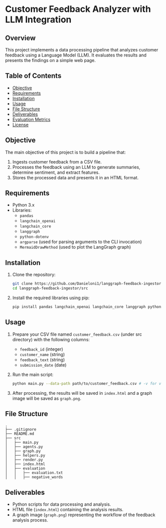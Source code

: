 # Customer Feedback Analyzer with LLM Integration

## Overview
This project implements a data processing pipeline that analyzes customer feedback using a Language Model (LLM). It evaluates the results and presents the findings on a simple web page.

## Table of Contents
- [Objective](#objective)
- [Requirements](#requirements)
- [Installation](#installation)
- [Usage](#usage)
- [File Structure](#file-structure)
- [Deliverables](#deliverables)
- [Evaluation Metrics](#evaluation-metrics)
- [License](#license)

## Objective
The main objective of this project is to build a pipeline that:
1. Ingests customer feedback from a CSV file.
2. Processes the feedback using an LLM to generate summaries, determine sentiment, and extract features.
3. Stores the processed data and presents it in an HTML format.

## Requirements
- Python 3.x
- Libraries:
  - `pandas`
  - `langchain_openai`
  - `langchain_core`
  - `langgraph`
  - `python-dotenv`
  - `argparse` (used for parsing arguments to the CLI invocation)
  - `MermaidDrawMethod` (used to plot the LangGraph graph)

## Installation
1. Clone the repository:
   ```bash
   git clone https://github.com/Danieloni1/langgraph-feedback-ingestor.git
   cd langgraph-feedback-ingestor/src
   ```
2. Install the required libraries using pip:
   ```bash
   pip install pandas langchain_openai langchain_core langgraph python-dotenv
   ```

## Usage
1. Prepare your CSV file named `customer_feedback.csv` (under src directory) with the following columns:
   - `feedback_id` (integer)
   - `customer_name` (string)
   - `feedback_text` (string)
   - `submission_date` (date)

2. Run the main script:
   ```bash
   python main.py --data-path path/to/customer_feedback.csv # -v for verbose logging
   ```

3. After processing, the results will be saved in `index.html` and a graph image will be saved as `graph.png`.

## File Structure
```
.
├── .gitignore
├── README.md
├── src
│   ├── main.py
│   ├── agents.py
│   ├── graph.py
│   ├── helpers.py
│   ├── render.py
│   ├── index.html
│   ├── evaluation
│   │   ├── evaluation.txt
│   │   ├── negative_words
```

## Deliverables
- Python scripts for data processing and analysis.
- HTML file (`index.html`) containing the analysis results.
- A graph image (`graph.png`) representing the workflow of the feedback analysis process.
